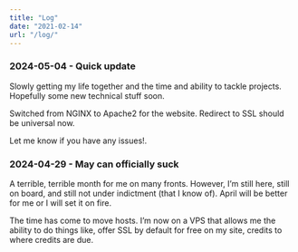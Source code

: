 ```yaml
---
title: "Log"
date: "2021-02-14"
url: "/log/"
---
```


### 2024-05-04 - Quick update
Slowly getting my life together and the time and ability to tackle projects. Hopefully some new technical stuff soon.

Switched from NGINX to Apache2 for the website. Redirect to SSL should be universal now.

Let me know if you have any issues!.

### 2024-04-29 - May can officially suck
A terrible, terrible month for me on many fronts. However, I’m still here, still on board, and still not under indictment (that I know of). April will be better for me or I will set it on fire.

The time has come to move hosts. I’m now on a VPS that allows me the ability to do things like, offer SSL by default for free on my site, credits to where credits are due.
